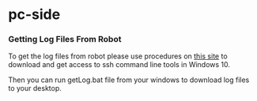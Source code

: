 # pc-side

### Getting Log Files From Robot

To get the log files from robot please use procedures on [this site](https://www.howtogeek.com/336775/how-to-enable-and-use-windows-10s-built-in-ssh-commands/)
 to download and get access to ssh command line tools in Windows 10.

Then you can run getLog.bat file from your windows to download log files to your desktop.
